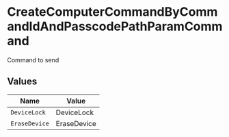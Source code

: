 # CreateComputerCommandByCommandIdAndPasscodePathParamCommand

Command to send


## Values

| Name          | Value         |
| ------------- | ------------- |
| `DeviceLock`  | DeviceLock    |
| `EraseDevice` | EraseDevice   |